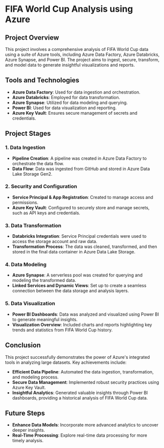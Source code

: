 # **FIFA World Cup Analysis using Azure**

## **Project Overview**

This project involves a comprehensive analysis of FIFA World Cup data using a suite of Azure tools, including Azure Data Factory, Azure Databricks, Azure Synapse, and Power BI. The project aims to ingest, secure, transform, and model data to generate insightful visualizations and reports.

## **Tools and Technologies**

- **Azure Data Factory**: Used for data ingestion and orchestration.
- **Azure Databricks**: Employed for data transformation.
- **Azure Synapse**: Utilized for data modeling and querying.
- **Power BI**: Used for data visualization and reporting.
- **Azure Key Vault**: Ensures secure management of secrets and credentials.

## **Project Stages**

### 1. **Data Ingestion**
   - **Pipeline Creation**: A pipeline was created in Azure Data Factory to orchestrate the data flow.
   - **Data Flow**: Data was ingested from GitHub and stored in Azure Data Lake Storage Gen2.

### 2. **Security and Configuration**
   - **Service Principal & App Registration**: Created to manage access and permissions.
   - **Azure Key Vault**: Configured to securely store and manage secrets, such as API keys and credentials.

### 3. **Data Transformation**
   - **Databricks Integration**: Service Principal credentials were used to access the storage account and raw data.
   - **Transformation Process**: The data was cleaned, transformed, and then stored in the final data container in Azure Data Lake Storage.

### 4. **Data Modeling**
   - **Azure Synapse**: A serverless pool was created for querying and modeling the transformed data.
   - **Linked Services and Dynamic Views**: Set up to create a seamless connection between the data storage and analysis layers.

### 5. **Data Visualization**
   - **Power BI Dashboards**: Data was analyzed and visualized using Power BI to generate meaningful insights.
   - **Visualization Overview**: Included charts and reports highlighting key trends and statistics from FIFA World Cup history.

## **Conclusion**

This project successfully demonstrates the power of Azure's integrated tools in analyzing large datasets. Key achievements include:
- **Efficient Data Pipeline**: Automated the data ingestion, transformation, and modeling process.
- **Secure Data Management**: Implemented robust security practices using Azure Key Vault.
- **Insightful Analytics**: Generated valuable insights through Power BI dashboards, providing a historical analysis of FIFA World Cup data.

## **Future Steps**
- **Enhance Data Models**: Incorporate more advanced analytics to uncover deeper insights.
- **Real-Time Processing**: Explore real-time data processing for more timely analysis.
